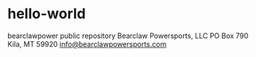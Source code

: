 # hello-world
bearclawpower public repository
Bearclaw Powersports, LLC
PO Box 790
Kila, MT 59920
info@bearclawpowersports.com
